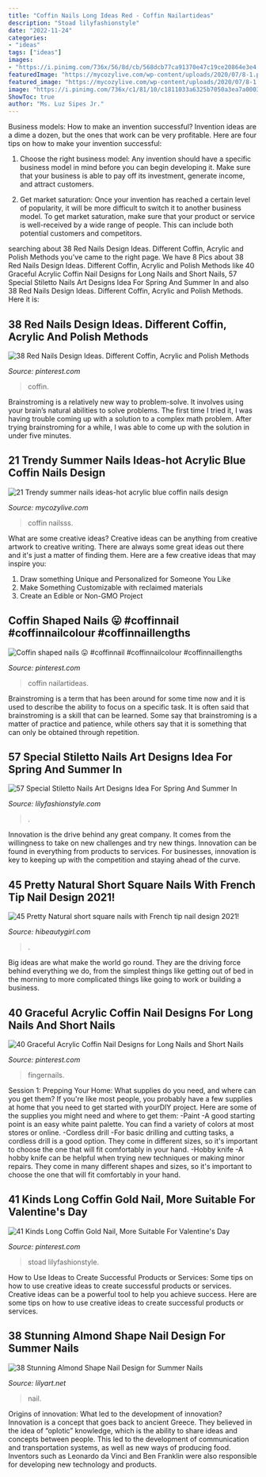 ```yaml
---
title: "Coffin Nails Long Ideas Red - Coffin Nailartideas"
description: "Stoad lilyfashionstyle"
date: "2022-11-24"
categories:
- "ideas"
tags: ["ideas"]
images:
- "https://i.pinimg.com/736x/56/8d/cb/568dcb77ca91370e47c19ce20864e3e4.jpg"
featuredImage: "https://mycozylive.com/wp-content/uploads/2020/07/8-1.png"
featured_image: "https://mycozylive.com/wp-content/uploads/2020/07/8-1.png"
image: "https://i.pinimg.com/736x/c1/81/10/c1811033a6325b7050a3ea7a00035eed.jpg"
ShowToc: true
author: "Ms. Luz Sipes Jr."
---
```



Business models: How to make an invention successful?
Invention ideas are a dime a dozen, but the ones that work can be very profitable. Here are four tips on how to make your invention successful:
1. Choose the right business model: Any invention should have a specific business model in mind before you can begin developing it. Make sure that your business is able to pay off its investment, generate income, and attract customers.

2. Get market saturation: Once your invention has reached a certain level of popularity, it will be more difficult to switch it to another business model. To get market saturation, make sure that your product or service is well-received by a wide range of people. This can include both potential customers and competitors.


	

		
searching about 38 Red Nails Design Ideas. Different Coffin, Acrylic and Polish Methods you've came to the right page. We have 8 Pics about 38 Red Nails Design Ideas. Different Coffin, Acrylic and Polish Methods like 40 Graceful Acrylic Coffin Nail Designs for Long Nails and Short Nails, 57 Special Stiletto Nails Art Designs Idea For Spring And Summer In and also 38 Red Nails Design Ideas. Different Coffin, Acrylic and Polish Methods. Here it is:
		
    
## 38 Red Nails Design Ideas. Different Coffin, Acrylic And Polish Methods

<img loading=lazy src="https://i.pinimg.com/736x/56/8d/cb/568dcb77ca91370e47c19ce20864e3e4.jpg" onerror="this.onerror=null;this.src='https://tse3.mm.bing.net/th?id=OIP._ExvXuHZ61z8wLirh_oG9QHaN1&amp;pid=15.1';" alt="38 Red Nails Design Ideas. Different Coffin, Acrylic and Polish Methods">

_Source: pinterest.com_

>coffin. 

	

Brainstroming is a relatively new way to problem-solve. It involves using your brain’s natural abilities to solve problems. The first time I tried it, I was having trouble coming up with a solution to a complex math problem. After trying brainstroming for a while, I was able to come up with the solution in under five minutes.

    
## 21 Trendy Summer Nails Ideas-hot Acrylic Blue Coffin Nails Design

<img loading=lazy src="https://mycozylive.com/wp-content/uploads/2020/07/8-1.png" onerror="this.onerror=null;this.src='https://tse1.mm.bing.net/th?id=OIP.ywNmouX0E78ibm8zS0XYRQHaJd&amp;pid=15.1';" alt="21 Trendy summer nails ideas-hot acrylic blue coffin nails design">

_Source: mycozylive.com_

>coffin nailsss. 

	

What are some creative ideas?
Creative ideas can be anything from creative artwork to creative writing. There are always some great ideas out there and it's just a matter of finding them. Here are a few creative ideas that may inspire you:
1. Draw something Unique and Personalized for Someone You Like
2. Make Something Customizable with reclaimed materials
3. Create an Edible or Non-GMO Project

    
## Coffin Shaped Nails 😛 #coffinnail #coffinnailcolour #coffinnaillengths

<img loading=lazy src="https://i.pinimg.com/736x/8f/68/f7/8f68f72c0ffd36cd9e707a68a3919ddb.jpg" onerror="this.onerror=null;this.src='https://tse4.mm.bing.net/th?id=OIP.LG99VCltW9ffJ6KCCFESbgHaNJ&amp;pid=15.1';" alt="Coffin shaped nails 😛 #coffinnail #coffinnailcolour #coffinnaillengths">

_Source: pinterest.com_

>coffin nailartideas. 

	

Brainstroming is a term that has been around for some time now and it is used to describe the ability to focus on a specific task. It is often said that brainstroming is a skill that can be learned. Some say that brainstroming is a matter of practice and patience, while others say that it is something that can only be obtained through repetition.

    
## 57 Special Stiletto Nails Art Designs Idea For Spring And Summer In

<img loading=lazy src="https://lilyfashionstyle.com/wp-content/uploads/2020/04/18-16.jpg" onerror="this.onerror=null;this.src='https://tse3.mm.bing.net/th?id=OIP.kjK5Afcja808rw6vMRWjCgHaK2&amp;pid=15.1';" alt="57 Special Stiletto Nails Art Designs Idea For Spring And Summer In">

_Source: lilyfashionstyle.com_

>. 

	

Innovation is the drive behind any great company. It comes from the willingness to take on new challenges and try new things. Innovation can be found in everything from products to services. For businesses, innovation is key to keeping up with the competition and staying ahead of the curve.

    
## 45 Pretty Natural Short Square Nails With French Tip Nail Design 2021!

<img loading=lazy src="https://hibeautygirl.com/wp-content/uploads/2021/04/21-11.jpg" onerror="this.onerror=null;this.src='https://tse3.mm.bing.net/th?id=OIP.Cv41mdj-l3fCzNgyRDgAygHaLH&amp;pid=15.1';" alt="45 Pretty Natural short square nails with French tip nail design 2021!">

_Source: hibeautygirl.com_

>. 

	

Big ideas are what make the world go round. They are the driving force behind everything we do, from the simplest things like getting out of bed in the morning to more complicated things like going to work or building a business.

    
## 40 Graceful Acrylic Coffin Nail Designs For Long Nails And Short Nails

<img loading=lazy src="https://i.pinimg.com/736x/1a/18/d8/1a18d8a8db8c7947a59788bac5100f17.jpg" onerror="this.onerror=null;this.src='https://tse3.mm.bing.net/th?id=OIP.CDsMAirq_tDTYdDDUKKYPgHaKH&amp;pid=15.1';" alt="40 Graceful Acrylic Coffin Nail Designs for Long Nails and Short Nails">

_Source: pinterest.com_

>fingernails. 

	

Session 1: Prepping Your Home: What supplies do you need, and where can you get them?
If you're like most people, you probably have a few supplies at home that you need to get started with yourDIY project. Here are some of the supplies you might need and where to get them:
-Paint -A good starting point is an easy white paint palette. You can find a variety of colors at most stores or online. 
-Cordless drill -For basic drilling and cutting tasks, a cordless drill is a good option. They come in different sizes, so it's important to choose the one that will fit comfortably in your hand. 
-Hobby knife -A hobby knife can be helpful when trying new techniques or making minor repairs. They come in many different shapes and sizes, so it's important to choose the one that will fit comfortably in your hand.

    
## 41 Kinds Long Coffin Gold Nail, More Suitable For Valentine&#039;s Day

<img loading=lazy src="https://i.pinimg.com/736x/c1/81/10/c1811033a6325b7050a3ea7a00035eed.jpg" onerror="this.onerror=null;this.src='https://tse1.mm.bing.net/th?id=OIP.-PN9BsE4s1wU3rNZGZz5vwHaLL&amp;pid=15.1';" alt="41 Kinds Long Coffin Gold Nail, More Suitable For Valentine&#039;s Day">

_Source: pinterest.com_

>stoad lilyfashionstyle. 

	

How to Use Ideas to Create Successful Products or Services: Some tips on how to use creative ideas to create successful products or services.
Creative ideas can be a powerful tool to help you achieve success. Here are some tips on how to use creative ideas to create successful products or services.

    
## 38 Stunning Almond Shape Nail Design For Summer Nails

<img loading=lazy src="https://lilyart.net/wp-content/uploads/2021/05/24.jpg" onerror="this.onerror=null;this.src='https://tse2.mm.bing.net/th?id=OIP.9ClRymyIDeRRLPsAsh9ttgHaLH&amp;pid=15.1';" alt="38 Stunning Almond Shape Nail Design for Summer Nails">

_Source: lilyart.net_

>nail. 

	

Origins of innovation: What led to the development of innovation?
Innovation is a concept that goes back to ancient Greece. They believed in the idea of “oplotic” knowledge, which is the ability to share ideas and concepts between people. This led to the development of communication and transportation systems, as well as new ways of producing food. Inventors such as Leonardo da Vinci and Ben Franklin were also responsible for developing new technology and products.

